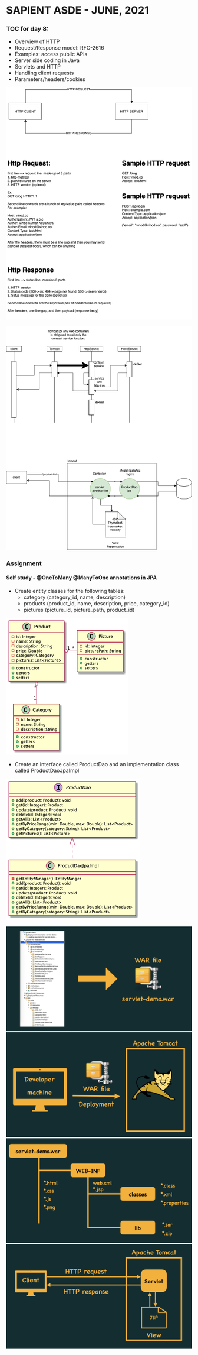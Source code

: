 # SAPIENT ASDE - JUNE, 2021

### TOC for day 8:

-   Overview of HTTP
-   Request/Response model: RFC-2616
-   Examples: access public APIs
-   Server side coding in Java
-   Servlets and HTTP
-   Handling client requests
-   Parameters/headers/cookies

![](./concepts.dio.png 'concepts')

![](./java-webapp/concepts.dio.png 'concepts')

### Assignment

#### Self study - @OneToMany @ManyToOne annotations in JPA

-   Create entity classes for the following tables:
    -   category (category_id, name, description)
    -   products (product_id, name, description, price, category_id)
    -   pictures (picture_id, picture_path, product_id)

![](./images/assignment.png)

-   Create an interface called ProductDao and an implementation class called ProductDaoJpaImpl

![](./images/dao1.png)

![](images/war-structure.003.jpeg)
![](images/war-structure.004.jpeg)
![](images/war-structure.020.jpeg)
![](images/war-structure.021.jpeg)
